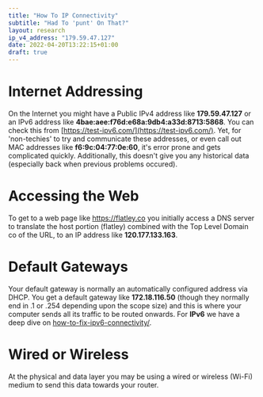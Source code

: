 ```yaml
---
title: "How To IP Connectivity"
subtitle: "Had To 'punt' On That?"
layout: research
ip_v4_address: "179.59.47.127"
date: 2022-04-20T13:22:15+01:00
draft: true
---
```


# Internet Addressing
On the Internet you might have a Public IPv4 address like **179.59.47.127** or an IPv6 address like **4bae:aee:f76d:e68a:9db4:a33d:8713:5868**. You can check this from [https://test-ipv6.com/](https://test-ipv6.com/). Yet, for 'non-techies' to try and communicate these addresses, or even call out MAC addresses like **f6:9c:04:77:0e:60**, it's error prone and gets complicated quickly. Additionally, this doesn't give you any historical data (especially back when previous problems occured).

# Accessing the Web
To get to a web page like https://flatley.co you initially access a DNS server to translate the host portion (flatley) combined with the Top Level Domain co of the URL, to an IP address like **120.177.133.163**. 

# Default Gateways
Your default gateway is normally an automatically configured address via DHCP. You get a default gateway like **172.18.116.50** (though they normally end in .1 or .254 depending upon the scope size) and this is where your computer sends all its traffic to be routed onwards. For **IPv6** we have a deep dive on [how-to-fix-ipv6-connectivity/](/blog/how-to-fix-ipv6-connectivity/).

# Wired or Wireless
At the physical and data layer you may be using a wired or wireless (Wi-Fi) medium to send this data towards your router. 
